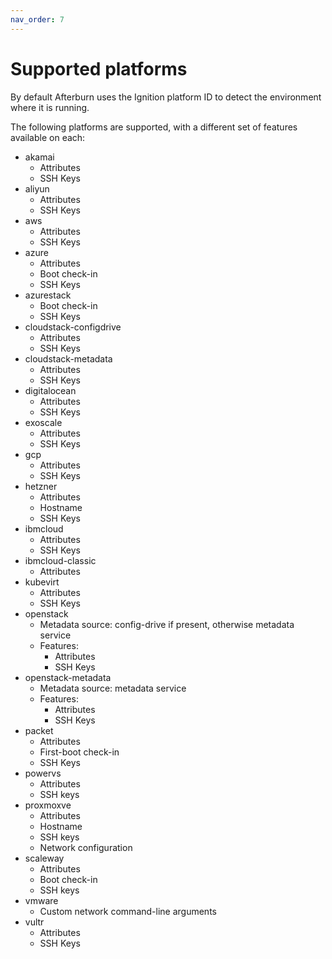 ```yaml
---
nav_order: 7
---
```


# Supported platforms

By default Afterburn uses the Ignition platform ID to detect the environment where it is running.

The following platforms are supported, with a different set of features available on each:

* akamai
  - Attributes
  - SSH Keys
* aliyun
  - Attributes
  - SSH Keys
* aws
  - Attributes
  - SSH Keys
* azure
  - Attributes
  - Boot check-in
  - SSH Keys
* azurestack
  - Boot check-in
  - SSH Keys
* cloudstack-configdrive
  - Attributes
  - SSH Keys
* cloudstack-metadata
  - Attributes
  - SSH Keys
* digitalocean
  - Attributes
  - SSH Keys
* exoscale
  - Attributes
  - SSH Keys
* gcp
  - Attributes
  - SSH Keys
* hetzner
  - Attributes
  - Hostname
  - SSH Keys
* ibmcloud
  - Attributes
  - SSH Keys
* ibmcloud-classic
  - Attributes
* kubevirt
  - Attributes
  - SSH Keys
* openstack
  * Metadata source: config-drive if present, otherwise metadata service
  * Features:
      - Attributes
      - SSH Keys
* openstack-metadata
  * Metadata source: metadata service
  * Features:
      - Attributes
      - SSH Keys
* packet
  - Attributes
  - First-boot check-in
  - SSH Keys
* powervs
  - Attributes
  - SSH keys
* proxmoxve
  - Attributes
  - Hostname
  - SSH keys
  - Network configuration
* scaleway
  - Attributes
  - Boot check-in
  - SSH keys
* vmware
  - Custom network command-line arguments
* vultr
  - Attributes
  - SSH Keys
